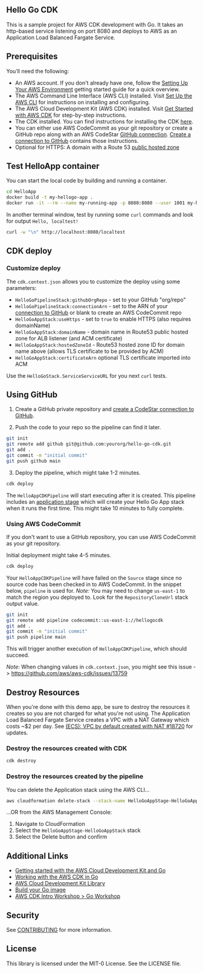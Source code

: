 ## Hello Go CDK

This is a sample project for AWS CDK development with Go.  It takes an http-based service listening on port 8080 and deploys to AWS as an Application Load Balanced Fargate Service.

## Prerequisites

You’ll need the following:

- An AWS account. If you don't already have one, follow the [Setting Up Your AWS Environment](https://aws.amazon.com/getting-started/guides/setup-environment/) getting started guide for a quick overview.
- The AWS Command Line Interface (AWS CLI) installed.  Visit [Set Up the AWS CLI](https://aws.amazon.com/getting-started/guides/setup-environment/module-three/) for instructions on installing and configuring.
- The AWS Cloud Development Kit (AWS CDK) installed.  Visit [Get Started with AWS CDK](https://aws.amazon.com/getting-started/guides/setup-cdk/?pg=gs&sec=gtkaws) for step-by-step instructions.
- The CDK installed. You can find instructions for installing the CDK [here](https://docs.aws.amazon.com/cdk/v2/guide/getting_started.html).
- You can either use AWS CodeCommit as your git repository or create a GitHub repo along with an AWS CodeStar [GitHub connection](https://docs.aws.amazon.com/codepipeline/latest/userguide/connections-github.html). [Create a connection to GitHub](https://docs.aws.amazon.com/dtconsole/latest/userguide/connections-create-github.html) contains those instructions.
- Optional for HTTPS: A domain with a Route 53 [public hosted zone](https://docs.aws.amazon.com/Route53/latest/DeveloperGuide/AboutHZWorkingWith.html)

## Test HelloApp container

You can start the local code by building and running a container.

```bash
cd HelloApp
docker build -t my-hellogo-app .
docker run -it --rm --name my-running-app -p 8080:8080 --user 1001 my-hellogo-app
```

In another terminal window, test by running some `curl` commands and look for output `Hello, localtest!`

```bash
curl -w "\n" http://localhost:8080/localtest
```

## CDK deploy

### Customize deploy

The `cdk.context.json` allows you to customize the deploy using some parameters:

- `HelloGoPipelineStack:githubOrgRepo` - set to your GitHub "org/repo"
- `HelloGoPipelineStack:connectionArn` - set to the ARN of your [connection to GitHub](https://docs.aws.amazon.com/dtconsole/latest/userguide/connections-create-github.html) or blank to create an AWS CodeCommit repo
- `HelloGoAppStack:useHttps` - set to `true` to enable HTTPS (also requires domainName)
- `HelloGoAppStack:domainName` - domain name in Route53 public hosted zone for ALB listener (and ACM certificate)
- `HelloGoAppStack:hostedZoneId` - Route53 hosted zone ID for domain name above (allows TLS certificate to be provided by ACM)
- `HelloGoAppStack:certificateArn` optional TLS certificate imported into ACM

Use the `HelloGoStack.ServiceServiceURL` for you next `curl` tests.

## Using GitHub

1. Create a GitHub private repository and [create a CodeStar connection to GitHub](https://docs.aws.amazon.com/dtconsole/latest/userguide/connections-create-github.html).

2. Push the code to your repo so the pipeline can find it later.

```bash
git init
git remote add github git@github.com:yourorg/hello-go-cdk.git
git add .
git commit -m "initial commit"
git push github main
```

3. Deploy the pipeline, which might take 1-2 minutes.

```bash
cdk deploy
```

The `HelloAppCDKPipeline` will start executing after it is created.  This pipeline includes an [application stage](https://docs.aws.amazon.com/cdk/v2/guide/cdk_pipeline.html#cdk_pipeline_stages) which will create your Hello Go App stack when it runs the first time.  This might take 10 minutes to fully complete.

### Using AWS CodeCommit

If you don't want to use a GitHub repository, you can use AWS CodeCommit as your git repository.

Initial deployment might take 4-5 minutes.

```bash
cdk deploy
```

Your `HelloAppCDKPipeline` will have failed on the `Source` stage since no source code has been checked in to AWS CodeCommit.
In the snippet below, `pipeline` is used for.  *Note:* You may need to change `us-east-1` to match the region you deployed to.  Look for the `RepositoryCloneUrl` stack output value.

```bash
git init
git remote add pipeline codecommit::us-east-1://hellogocdk
git add .
git commit -m "initial commit"
git push pipeline main
```

This will trigger another execution of `HelloAppCDKPipeline`, which should succeed.

*Note*: When changing values in `cdk.context.json`, you might see this issue -> https://github.com/aws/aws-cdk/issues/13759

## Destroy Resources

When you're done with this demo app, be sure to destroy the resources it creates so you are not charged for what you're not using.  The Application Load Balanced Fargate Service creates a VPC with a NAT Gateway which costs ~$2 per day.  See [(ECS): VPC by default created with NAT #18720](https://github.com/aws/aws-cdk/issues/18720) for updates.

### Destroy the resources created with CDK

```bash
cdk destroy
```

### Destroy the resources created by the pipeline

You can delete the Application stack using the AWS CLI...

```bash
aws cloudformation delete-stack --stack-name HelloGoAppStage-HelloGoAppStack
```

...OR from the AWS Management Console:

1. Navigate to CloudFormation
2. Select the `HelloGoAppStage-HelloGoAppStack` stack
3. Select the Delete button and confirm

## Additional Links

- [Getting started with the AWS Cloud Development Kit and Go](https://aws.amazon.com/blogs/developer/getting-started-with-the-aws-cloud-development-kit-and-go/)
- [Working with the AWS CDK in Go](https://docs.aws.amazon.com/cdk/v2/guide/work-with-cdk-go.html)
- [AWS Cloud Development Kit Library](https://pkg.go.dev/github.com/aws/aws-cdk-go/awscdk/v2)
- [Build your Go image](https://docs.docker.com/language/golang/build-images/)
- [AWS CDK Intro Workshop > Go Workshop](https://cdkworkshop.com/60-go.html)

## Security

See [CONTRIBUTING](CONTRIBUTING.md#security-issue-notifications) for more information.

## License

This library is licensed under the MIT-0 License. See the LICENSE file.
